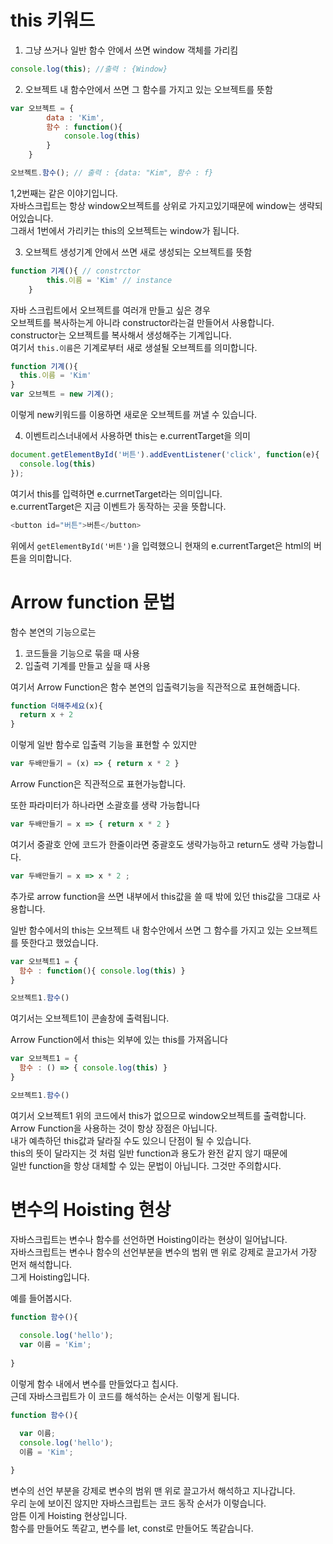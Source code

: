 
# this 키워드

1. 그냥 쓰거나 일반 함수 안에서 쓰면 window 객체를 가리킴
```js
console.log(this); //출력 : {Window}
```

2. 오브젝트 내 함수안에서 쓰면 그 함수를 가지고 있는 오브젝트를 뜻함
```js
var 오브젝트 = {
        data : 'Kim',
        함수 : function(){
            console.log(this)
        }
    }

오브젝트.함수(); // 출력 : {data: "Kim", 함수 : f}
```

1,2번째는 같은 이야기입니다.  
자바스크립트는 항상 window오브젝트를 상위로 가지고있기때문에 window는 생략되어있습니다.  
그래서 1번에서 가리키는 this의 오브젝트는 window가 됩니다.  

3. 오브젝트 생성기계 안에서 쓰면 새로 생성되는 오브젝트를 뜻함

```js
function 기계(){ // constrctor
        this.이름 = 'Kim' // instance
    }
```

자바 스크립트에서 오브젝트를 여러개 만들고 싶은 경우  
오브젝트를 복사하는게 아니라 constructor라는걸 만들어서 사용합니다.  
constructor는 오브젝트를 복사해서 생성해주는 기계입니다.  
여기서 `this.이름`은 기계로부터 새로 생설될 오브젝트를 의미합니다.  
```js
function 기계(){
  this.이름 = 'Kim'
}
var 오브젝트 = new 기계();

```
이렇게 new키워드를 이용하면 새로운 오브젝트를 꺼낼 수 있습니다.  

4. 이벤트리스너내에서 사용하면 this는 e.currentTarget을 의미

```js
document.getElementById('버튼').addEventListener('click', function(e){
  console.log(this)
});

```
여기서 this를 입력하면 e.currnetTarget라는 의미입니다.  
e.currentTarget은 지금 이벤트가 동작하는 곳을 뜻합니다.  

```js
<button id="버튼">버튼</button>
```
위에서 `getElementById('버튼')`을 입력했으니 현재의 e.currentTarget은 html의 버튼을 의미합니다.  

# Arrow function 문법

함수 본연의 기능으로는  

1. 코드들을 기능으로 묶을 때 사용
2. 입출력 기계를 만들고 싶을 때 사용

여기서 Arrow Function은 함수 본연의 입출력기능을 직관적으로 표현해줍니다.  
```js
function 더해주세요(x){
  return x + 2
}
```
이렇게 일반 함수로 입출력 기능을 표현할 수 있지만
```js
var 두배만들기 = (x) => { return x * 2 }
```
Arrow Function은 직관적으로 표현가능합니다.  

또한 파라미터가 하나라면 소괄호를 생략 가능합니다

```js
var 두배만들기 = x => { return x * 2 }
```

여기서 중괄호 안에 코드가 한줄이라면 중괄호도 생략가능하고 return도 생략 가능합니다.  

```js
var 두배만들기 = x => x * 2 ;
```

추가로 arrow function을 쓰면 내부에서 this값을 쓸 때 밖에 있던 this값을 그대로 사용합니다.

일반 함수에서의 this는 오브젝트 내 함수안에서 쓰면 그 함수를 가지고 있는 오브젝트를 뜻한다고 했었습니다.  

```js
var 오브젝트1 = {
  함수 : function(){ console.log(this) }
}

오브젝트1.함수()
```
여기서는 오브젝트1이 콘솔창에 출력됩니다.  

Arrow Function에서 this는 외부에 있는 this를 가져옵니다

```js
var 오브젝트1 = {
  함수 : () => { console.log(this) }
}

오브젝트1.함수()
```
여기서 오브젝트1 위의 코드에서 this가 없으므로 window오브젝트를 출력합니다.  
Arrow Function을 사용하는 것이 항상 장점은 아닙니다.  
내가 예측하던 this값과 달라질 수도 있으니 단점이 될 수 있습니다.  
this의 뜻이 달라지는 것 처럼 일반 function과 용도가 완전 같지 않기 때문에  
일반 function을 항상 대체할 수 있는 문법이 아닙니다. 그것만 주의합시다.   

# 변수의 Hoisting 현상

자바스크립트는 변수나 함수를 선언하면 Hoisting이라는 현상이 일어납니다.  
자바스크립트는 변수나 함수의 선언부분을 변수의 범위 맨 위로 강제로 끌고가서 가장 먼저 해석합니다.  
그게 Hoisting입니다.  

예를 들어봅시다.  

```js
function 함수(){
  
  console.log('hello');
  var 이름 = 'Kim';
  
}
```

이렇게 함수 내에서 변수를 만들었다고 칩시다.  
근데 자바스크립트가 이 코드를 해석하는 순서는 이렇게 됩니다.  

```js
function 함수(){

  var 이름; 
  console.log('hello');
  이름 = 'Kim';
  
}
```

변수의 선언 부분을 강제로 변수의 범위 맨 위로 끌고가서 해석하고 지나갑니다.   
우리 눈에 보이진 않지만 자바스크립트는 코드 동작 순서가 이렇습니다.  
암튼 이게 Hoisting 현상입니다.   
함수를 만들어도 똑같고, 변수를 let, const로 만들어도 똑같습니다.   
